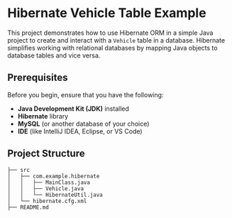 # Hibernate Vehicle Table Example

This project demonstrates how to use Hibernate ORM in a simple Java project to create and interact with a `Vehicle` table in a database. Hibernate simplifies working with relational databases by mapping Java objects to database tables and vice versa.

## Prerequisites

Before you begin, ensure that you have the following:

- **Java Development Kit (JDK)** installed
- **Hibernate** library
- **MySQL** (or another database of your choice)
- **IDE** (like IntelliJ IDEA, Eclipse, or VS Code)

## Project Structure

```
├── src
│   ├── com.example.hibernate
│   │   ├── MainClass.java
│   │   ├── Vehicle.java
│   │   └── HibernateUtil.java
│   └── hibernate.cfg.xml
├── README.md
```
